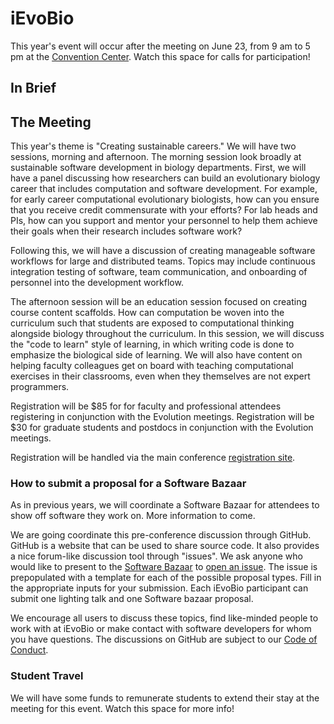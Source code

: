 # iEvoBio

This year's event will occur after the meeting on June 23, from 9 am to 5 pm at the [Convention Center](https://www.evolutionmeetings.org/huntington-convention-center.html). Watch this space for calls for participation!

## In Brief

## The Meeting

This year's theme is "Creating sustainable careers." We will have two sessions, morning and afternoon. The morning session look broadly at sustainable software development in biology departments. First, we will have a panel discussing how researchers can build an evolutionary biology career that includes computation and software development. For example, for early career computational evolutionary biologists, how can you ensure that you receive credit commensurate with your efforts? For lab heads and PIs, how can you support and mentor your personnel to help them achieve their goals when their research includes software work?

Following this, we will have a discussion of creating manageable software workflows for large and distributed teams. Topics may include continuous integration testing of software, team communication, and onboarding of personnel into the development workflow.

The afternoon session will be an education session focused on creating course content scaffolds. How can computation be woven into the curriculum such that students are exposed to computational thinking alongside biology throughout the curriculum. In this session, we will discuss the "code to learn" style of learning, in which writing code is done to emphasize the biological side of learning. We will also have content on helping faculty colleagues get on board with teaching computational exercises in their classrooms, even when they themselves are not expert programmers.


Registration will be $85 for for faculty and professional attendees registering in conjunction with the Evolution meetings. Registration will be $30 for graduate students and postdocs in conjunction with the Evolution meetings.

Registration will be handled via the main conference [registration site](https://www.evolutionmeetings.org/registration.html).

### How to submit a proposal for a Software Bazaar

As in previous years, we will coordinate a Software Bazaar for attendees to show off software they work on. More information to come.

We are going coordinate this pre-conference discussion through GitHub. GitHub is a website that can be used to share source code. It also provides a nice forum-like discussion tool through "issues". We ask anyone who would like to present to the [Software Bazaar](https://github.com/iEvoBio2019/2019-iEvoBio/blob/master/software_bazaar.md) to [open an issue](https://github.com/iEvoBio2019/2019-iEvoBio/issues/new). The issue is prepopulated with a template for each of the possible proposal types. Fill in the appropriate inputs for your submission. Each iEvoBio participant can submit one lighting talk and one Software bazaar proposal.

We encourage all users to discuss these topics, find like-minded people to work with at iEvoBio or make contact with software developers for whom you have questions. The discussions on GitHub are subject to our [Code of Conduct](https://github.com/iEvoBio2019/2019-iEvoBio/blob/master/Conduct.md).

### Student Travel

We will have some funds to remunerate students to extend their stay at the meeting for this event. Watch this space for more info!
